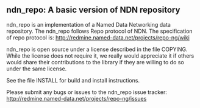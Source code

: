 ndn_repo:  A basic version of NDN repository
---------------------------------------------------------------------------

ndn_repo is an implementation of a Named Data Networking data repository.
The ndn_repo follows Repo protocol of NDN. The specification of repo protocol is:
http://redmine.named-data.net/projects/repo-ng/wiki
	
ndn_repo is open source under a license described in the file COPYING.  While the license
does not require it, we really would appreciate it if others would share their
contributions to the library if they are willing to do so under the same license. 

See the file INSTALL for build and install instructions.

Please submit any bugs or issues to the ndn_repo issue tracker:
http://redmine.named-data.net/projects/repo-ng/issues


